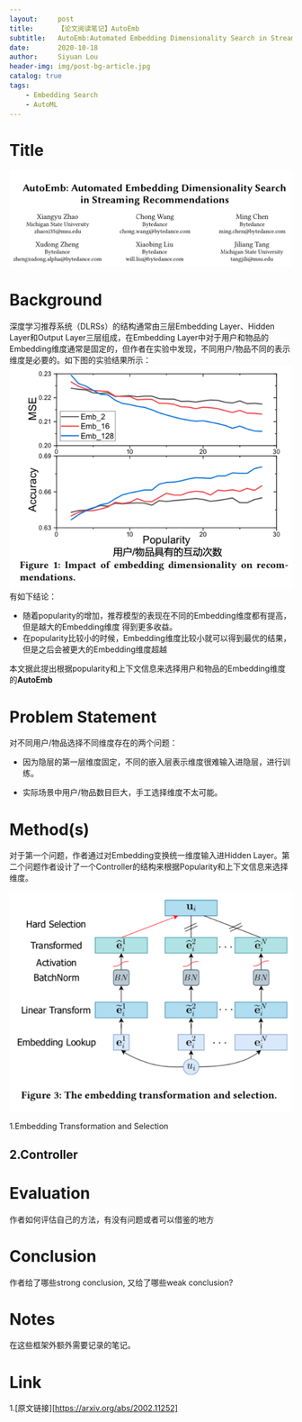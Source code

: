 ```yaml
---
layout:     post
title:      【论文阅读笔记】AutoEmb
subtitle:   AutoEmb:Automated Embedding Dimensionality Search in Streaming Recommendations
date:       2020-10-18
author:     Siyuan Lou
header-img: img/post-bg-article.jpg
catalog: true
tags:
    - Embedding Search
    - AutoML
---
```


# Title

![image-20201018230443652](img/blog/image-20201018230443652.png)

# Background

深度学习推荐系统（DLRSs）的结构通常由三层Embedding Layer、Hidden Layer和Output Layer三层组成，在Embedding Layer中对于用户和物品的Embedding维度通常是固定的，但作者在实验中发现，不同用户/物品不同的表示维度是必要的。如下图的实验结果所示：
![image-20201018231503317](img/blog/2020-10-18-AutoEmb/image-20201018231503317.png)
有如下结论：

+ 随着popularity的增加，推荐模型的表现在不同的Embedding维度都有提高，但是越大的Embedding维度
得到更多收益。
+ 在popularity比较小的时候，Embedding维度比较小就可以得到最优的结果，但是之后会被更大的Embedding维度超越

本文据此提出根据popularity和上下文信息来选择用户和物品的Embedding维度的**AutoEmb**
# Problem Statement
对不同用户/物品选择不同维度存在的两个问题：

+ 因为隐层的第一层维度固定，不同的嵌入层表示维度很难输入进隐层，进行训练。

+ 实际场景中用户/物品数目巨大，手工选择维度不太可能。
# Method(s)

对于第一个问题，作者通过对Embedding变换统一维度输入进Hidden Layer。第二个问题作者设计了一个Controller的结构来根据Popularity和上下文信息来选择维度。

![image-20201018231605856](https://github.com/swan815/swan815.github.io/blob/master/img/blog/2020-10-18-AutoEmb/image-20201018231605856.png)

1.Embedding Transformation and Selection



## 2.Controller




# Evaluation

作者如何评估自己的方法，有没有问题或者可以借鉴的地方



# Conclusion

作者给了哪些strong conclusion, 又给了哪些weak conclusion?


# Notes

在这些框架外额外需要记录的笔记。
# Link
1.[原文链接][https://arxiv.org/abs/2002.11252]